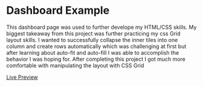 # Dashboard Example
<p>This dashboard page was used to further develope my HTML/CSS skills. My biggest takeaway from this project was further practicing my css Grid layout skills. I wanted to successfully collapse the inner tiles into one column and create rows automatically which was challenging at first but after learning about auto-fit and auto-fill I was able to accomplish the behavior I was hoping for. After completing this project I got much more comfortable with manipulating the layout with CSS Grid</p>

<a href="https://oalva-rez.github.io/dashboard/">Live Preview</a>
